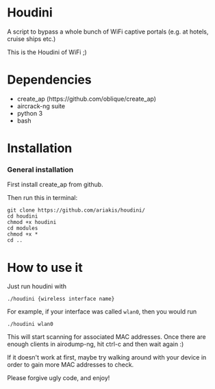 # Houdini

A script to bypass a whole bunch of WiFi captive portals (e.g. at hotels, cruise ships etc.)

This is the Houdini of WiFi ;)

# Dependencies

<ul><li>create_ap (https://github.com/oblique/create_ap)</li>
<li>aircrack-ng suite</li>
<li>python 3</li>
<li>bash</li></ul>

# Installation

<h3>General installation</h3> 

First install create_ap from github.

Then run this in terminal:

<pre><code>git clone https://github.com/ariakis/houdini/
cd houdini
chmod +x houdini
cd modules
chmod +x *
cd ..</code></pre>

# How to use it

Just run houdini with

<pre><code>./houdini {wireless interface name}</code></pre>

For example, if your interface was called <code>wlan0</code>, then you would run

<pre><code>./houdini wlan0</code></pre>

This will start scanning for associated MAC addresses. Once there are enough clients in airodump-ng, hit ctrl-c and then wait again :)

If it doesn't work at first, maybe try walking around with your device in order to gain more MAC addresses to check.

Please forgive ugly code, and enjoy!
